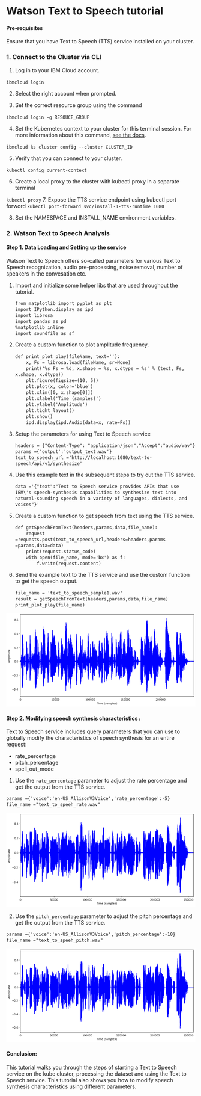 # Watson Text to Speech tutorial

#### Pre-requisites
Ensure that you have Text to Speech (TTS) service installed on your cluster.

### 1. Connect to the Cluster via CLI
1. Log in to your IBM Cloud account.

`ibmcloud login`

2. Select the right account when prompted.

3. Set the correct resource group using the command

`ibmcloud login -g RESOUCE_GROUP`

4. Set the Kubernetes context to your cluster for this terminal session. For more information about this command, [see the docs](https://cloud.ibm.com/docs/containers?topic=containers-cli-plugin-kubernetes-service-cli#cs_cluster_config).

`ibmcloud ks cluster config --cluster CLUSTER_ID`

5. Verify that you can connect to your cluster.

`kubectl config current-context`

6. Create a local proxy to the cluster with kubectl proxy in a separate terminal

`kubectl proxy`
7. Expose the TTS service endpoint using kubectl port forword 
 `kubectl port-forward svc/install-1-tts-runtime 1080`

8. Set the NAMESPACE and INSTALL_NAME environment variables.

### 2. Watson Text to Speech Analysis

#### Step 1. Data Loading and Setting up the service
Watson Text to Speech offers so-called parameters for various Text to Speech recognization, audio pre-processing, noise removal, number of speakers in the convesation etc.

1. Import and initialize some helper libs that are used throughout the tutorial.

    ```
    from matplotlib import pyplot as plt
    import IPython.display as ipd
    import librosa
    import pandas as pd
    %matplotlib inline
    import soundfile as sf
    ```

2. Create a custom function to plot amplitude frequency.

    ```
    def print_plot_play(fileName, text=''):
        x, Fs = librosa.load(fileName, sr=None)
        print('%s Fs = %d, x.shape = %s, x.dtype = %s' % (text, Fs, x.shape, x.dtype))
        plt.figure(figsize=(10, 5))
        plt.plot(x, color='blue')
        plt.xlim([0, x.shape[0]])
        plt.xlabel('Time (samples)')
        plt.ylabel('Amplitude')
        plt.tight_layout()
        plt.show()
        ipd.display(ipd.Audio(data=x, rate=Fs))
    ```

3. Setup the parameters for using Text to Speech service

    ```
    headers = {"Content-Type": "application/json","Accept":"audio/wav"}
    params ={'output':'output_text.wav'}
    text_to_speech_url ='http://localhost:1080/text-to-speech/api/v1/synthesize'
    ```

4. Use this example text in the subsequent steps to try out the TTS service.

    ```
    data ='{"text":"Text to Speech service provides APIs that use IBM\'s speech-synthesis capabilities to synthesize text into natural-sounding speech in a variety of languages, dialects, and voices"}'
    ```

5. Create a custom function to get speech from text using the TTS service.

    ```
    def getSpeechFromText(headers,params,data,file_name):
        request =requests.post(text_to_speech_url,headers=headers,params =params,data=data)
        print(request.status_code)
        with open(file_name, mode='bx') as f:
            f.write(request.content)
    ```

6. Send the example text to the TTS service and use the custom function to get the speech output.

    ```
    file_name = 'text_to_speech_sample1.wav'
    result = getSpeechFromText(headers,params,data,file_name)
    print_plot_play(file_name)
    ```

![Raw Output](images/raw_output.png)

#### Step 2. Modifying speech synthesis characteristics :

Text to Speech service includes query parameters that you can use to globally modify the characteristics of speech synthesis for an entire request:

- rate_percentage
- pitch_percentage
- spell_out_mode

1. Use the `rate_percentage` parameter to adjust the rate percentage and get the output from the TTS service.

```
params ={'voice':'en-US_AllisonV3Voice','rate_percentage':-5}
file_name ="text_to_speeh_rate.wav"
```

![Rate Percentage](images/rate_percentage.png)

2. Use the `pitch_percentage` parameter to adjust the pitch percentage and get the output from the TTS service.

```
params ={'voice':'en-US_AllisonV3Voice','pitch_percentage':-10}
file_name ="text_to_speeh_pitch.wav"
```

![Pitch Percentage](images/pitch_percentage.png)

#### Conclusion:

This tutorial walks you through the steps of starting a Text to Speech service on the kube cluster, processing the dataset and using the Text to Speech service. This tutorial also shows you how to modify speech synthesis characteristics using different parameters.